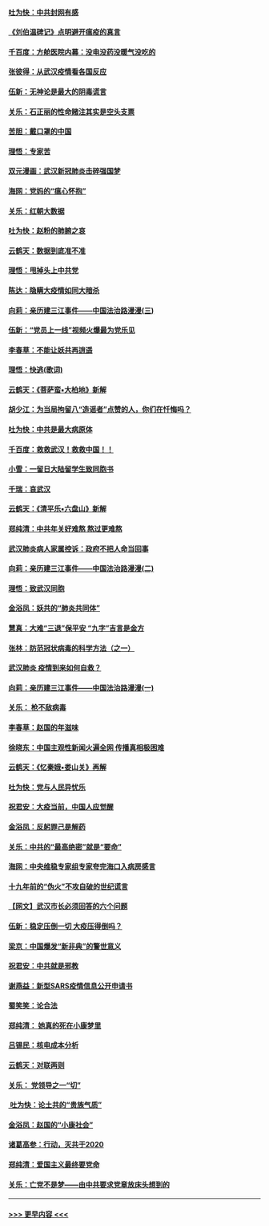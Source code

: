 #### [吐为快：中共封网有感](../pages/nsc993/n11852575.md?t=02080531) 
#### [《刘伯温碑记》点明避开瘟疫的真言](../pages/nsc993/n11852128.md?t=02080531) 
#### [千百度：方舱医院内幕：没电没药没暖气没吃的](../pages/nsc993/n11850211.md?t=02080531) 
#### [张彼得：从武汉疫情看各国反应](../pages/nsc993/n11850102.md?t=02080531) 
#### [伍新：无神论是最大的阴毒谎言](../pages/nsc993/n11846129.md?t=02080531) 
#### [关乐：石正丽的性命赌注其实是空头支票](../pages/nsc993/n11846109.md?t=02080531) 
#### [苦胆：戴口罩的中国](../pages/nsc993/n11845576.md?t=02080531) 
#### [理悟：专家苦](../pages/nsc993/n11845564.md?t=02080531) 
#### [双元漫画：武汉新冠肺炎击碎强国梦](../pages/nsc993/n11843320.md?t=02080531) 
#### [海网：党妈的“瘟心怀抱”](../pages/nsc993/n11840740.md?t=02080531) 
#### [关乐：红朝大数据](../pages/nsc993/n11840675.md?t=02080531) 
#### [吐为快：赵粉的肺腑之哀](../pages/nsc993/n11840618.md?t=02080531) 
#### [云鹤天：数据到底准不准](../pages/nsc993/n11840325.md?t=02080531) 
#### [理悟：甩掉头上中共党](../pages/nsc993/n11838826.md?t=02080531) 
#### [陈达：隐瞒大疫情如同大暗杀](../pages/nsc993/n11838771.md?t=02080531) 
#### [向莉：亲历建三江事件——中国法治路漫漫(三)](../pages/nsc993/n11831825.md?t=02080531) 
#### [伍新：“党员上一线”视频火爆最为党乐见](../pages/nsc993/n11838200.md?t=02080531) 
#### [李春草：不能让妖共再逍遥](../pages/nsc993/n11838102.md?t=02080531) 
#### [理悟：快逃(歌词)](../pages/nsc993/n11838083.md?t=02080531) 
#### [云鹤天：《菩萨蛮▪大柏地》新解](../pages/nsc993/n11838059.md?t=02080531) 
#### [胡少江：为当局拘留八“造谣者”点赞的人，你们在忏悔吗？](../pages/nsc993/n11836801.md?t=02080531) 
#### [吐为快：中共是最大病原体](../pages/nsc993/n11836748.md?t=02080531) 
#### [千百度：救救武汉！救救中国！！](../pages/nsc993/n11836145.md?t=02080531) 
#### [小雪：一留日大陆留学生致同胞书](../pages/nsc993/n11834624.md?t=02080531) 
#### [千瑞：哀武汉](../pages/nsc993/n11833647.md?t=02080531) 
#### [云鹤天：《清平乐▪六盘山》新解](../pages/nsc993/n11833611.md?t=02080531) 
#### [郑纯清：中共年关好难熬 熬过更难熬](../pages/nsc993/n11833489.md?t=02080531) 
#### [武汉肺炎病人家属控诉：政府不把人命当回事](../pages/nsc993/n11833205.md?t=02080531) 
#### [向莉：亲历建三江事件——中国法治路漫漫(二)](../pages/nsc993/n11829102.md?t=02080531) 
#### [理悟：致武汉同胞](../pages/nsc993/n11831522.md?t=02080531) 
#### [金浴凤：妖共的“肺炎共同体”](../pages/nsc993/n11829448.md?t=02080531) 
#### [慧真：大难“三退”保平安 “九字”吉言是金方](../pages/nsc993/n11829501.md?t=02080531) 
#### [张林：防范冠状病毒的科学方法（之一）](../pages/nsc993/n11828618.md?t=02080531) 
#### [武汉肺炎 疫情到来如何自救？](../pages/nsc993/n11827632.md?t=02080531) 
#### [向莉：亲历建三江事件——中国法治路漫漫(一)](../pages/nsc993/n11827190.md?t=02080531) 
#### [关乐： 枪不敌病毒](../pages/nsc993/n11826746.md?t=02080531) 
#### [李春草：赵国的年滋味](../pages/nsc993/n11826321.md?t=02080531) 
#### [徐晓东：中国主观性新闻火遍全网 传播真相极困难](../pages/nsc993/n11826508.md?t=02080531) 
#### [云鹤天：《忆秦娥▪娄山关》再解](../pages/nsc993/n11824682.md?t=02080531) 
#### [吐为快：党与人民异忧乐](../pages/nsc993/n11824660.md?t=02080531) 
#### [祝君安：大疫当前，中国人应觉醒](../pages/nsc993/n11821946.md?t=02080531) 
#### [金浴凤：反躬罪己是解药](../pages/nsc993/n11820280.md?t=02080531) 
#### [关乐：中共的“最高绝密”就是“要命”](../pages/nsc993/n11816946.md?t=02080531) 
#### [海网：中央维稳专家组专家夸完海口入病房感言](../pages/nsc993/n11815138.md?t=02080531) 
#### [十九年前的“伪火”不攻自破的世纪谎言](../pages/nsc993/n11813238.md?t=02080531) 
#### [【网文】武汉市长必须回答的六个问题](../pages/nsc993/n11813848.md?t=02080531) 
#### [伍新：稳定压倒一切 大疫压得倒吗？](../pages/nsc993/n11812634.md?t=02080531) 
#### [梁京：中国爆发“新非典”的警世意义](../pages/nsc993/n11812554.md?t=02080531) 
#### [祝君安：中共就是邪教](../pages/nsc993/n11812431.md?t=02080531) 
#### [谢燕益：新型SARS疫情信息公开申请书](../pages/nsc993/n11808840.md?t=02080531) 
#### [蜀笑笑：论合法](../pages/nsc993/n11808064.md?t=02080531) 
#### [郑纯清： 她真的死在小康梦里](../pages/nsc993/n11806623.md?t=02080531) 
#### [吕锡民：核电成本分析](../pages/nsc993/n11806284.md?t=02080531) 
#### [云鹤天：对联两则](../pages/nsc993/n11805957.md?t=02080531) 
#### [关乐： 党领导之一“切”](../pages/nsc993/n11804505.md?t=02080531) 
#### [ 吐为快：论土共的“贵族气质”](../pages/nsc993/n11804490.md?t=02080531) 
#### [金浴凤：赵国的“小康社会”](../pages/nsc993/n11804452.md?t=02080531) 
#### [诸葛高参：行动，灭共于2020](../pages/nsc993/n11804120.md?t=02080531) 
#### [郑纯清：爱国主义最终要党命](../pages/nsc993/n11802197.md?t=02080531) 
#### [关乐：亡党不是梦——由中共要求党章放床头想到的](../pages/nsc993/n11802156.md?t=02080531) 

----
#### [ >>> 更早内容 <<< ](../indexes/nsc993-earlier.md)
